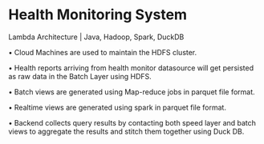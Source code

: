 # Health Monitoring System
Lambda Architecture | Java, Hadoop, Spark, DuckDB 


• Cloud Machines are used to maintain the HDFS cluster. 

• Health reports arriving from health monitor datasource will get persisted as raw data in the Batch Layer using HDFS. 

• Batch views are generated using Map-reduce jobs in parquet file format. 

• Realtime views are generated using spark in parquet file format. 

• Backend collects query results by contacting both speed layer and batch views to aggregate the results and stitch them together
using Duck DB. 
